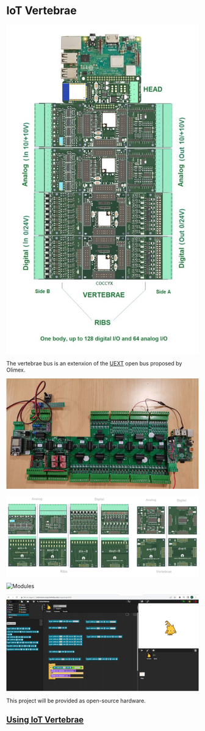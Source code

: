 # IoT Vertebrae 

![Aspect](img/iotvertebrae00.jpg)

The vertebrae bus is an extenxion of the [UEXT](https://www.olimex.com/Products/Modules/UEXT) open bus proposed by Olimex.

![Aspect](img/iotvertebrae01.jpg)

![Modules](img/panel.png)

![Modules](img/iotv_v2.png)

![Software](img/snapvertebrae.png)

This project will be provided as open-source hardware.

## [Using IoT Vertebrae](https://www-binefa-com.translate.goog/index.php/IoT-Vertebrae?_x_tr_sl=ca&_x_tr_tl=en&_x_tr_hl=es&_x_tr_pto=wapp) 

